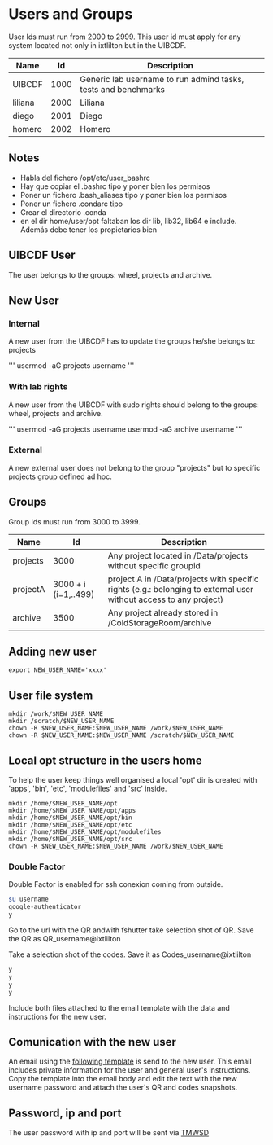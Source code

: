 # Users and Groups

User Ids must run from 2000 to 2999.
This user id must apply for any system located not only in ixtlilton but in the UIBCDF.

| Name    |   Id | Description                                                    |
| ---     |  --- | ---                                                            |
| UIBCDF  | 1000 | Generic lab username to run admind tasks, tests and benchmarks |
| liliana | 2000 | Liliana                                                        |
| diego   | 2001 | Diego                                                          |
| homero  | 2002 | Homero                                                          |


## Notes
- Habla del fichero /opt/etc/user_bashrc
- Hay que copiar el .bashrc tipo y poner bien los permisos
- Poner un fichero .bash_aliases tipo y poner bien los permisos
- Poner un fichero .condarc tipo
- Crear el directorio .conda
- en el dir home/user/opt faltaban los dir lib, lib32, lib64 e include. Además debe tener los
  propietarios bien

## UIBCDF User

The user belongs to the groups: wheel, projects and archive.

## New User

### Internal

A new user from the UIBCDF has to update the groups he/she belongs to: projects 

'''
usermod -aG projects username
'''

### With lab rights

A new user from the UIBCDF with sudo rights should belong to the groups: wheel, projects and archive.

'''
usermod -aG projects username
usermod -aG archive username
'''

### External

A new external user does not belong to the group "projects" but to specific projects group defined ad hoc.

## Groups

Group Ids must run from 3000 to 3999.


| Name     | Id                   | Description                                                                                                       |
| ---      | ---                  | ---                                                                                                               |
| projects | 3000                 | Any project located in /Data/projects without specific groupid                                                    |
| projectA | 3000 + i (i=1,..499) | project A in /Data/projects with specific rights (e.g.: belonging to external user without access to any project) |
| archive  | 3500                 | Any project already stored in /ColdStorageRoom/archive                                                            |

## Adding new user

```
export NEW_USER_NAME='xxxx'
```

## User file system

```
mkdir /work/$NEW_USER_NAME
mkdir /scratch/$NEW_USER_NAME
chown -R $NEW_USER_NAME:$NEW_USER_NAME /work/$NEW_USER_NAME
chown -R $NEW_USER_NAME:$NEW_USER_NAME /scratch/$NEW_USER_NAME
```

## Local opt structure in the users home

To help the user keep things well organised a local 'opt' dir is created with 'apps', 'bin', 'etc',
'modulefiles' and 'src' inside.

```
mkdir /home/$NEW_USER_NAME/opt
mkdir /home/$NEW_USER_NAME/opt/apps
mkdir /home/$NEW_USER_NAME/opt/bin
mkdir /home/$NEW_USER_NAME/opt/etc
mkdir /home/$NEW_USER_NAME/opt/modulefiles
mkdir /home/$NEW_USER_NAME/opt/src
chown -R $NEW_USER_NAME:$NEW_USER_NAME /work/$NEW_USER_NAME
```

### Double Factor

Double Factor is enabled for ssh conexion coming from outside.

```bash
su username
google-authenticator
y
```

Go to the url with the QR andwith fshutter take selection shot of QR.
Save the QR as QR_username@ixtlilton

Take a selection shot of the codes. Save it as Codes_username@ixtlilton

```bash
y
y
y
y
```

Include both files attached to the email template with the data and instructions for the new user.

## Comunication with the new user

An email using the [following template](email_new_user.md) is send to the new user. This email includes private
information for the user and general user's instructions. Copy the template into the email body and
edit the text with the new username password and attach the user's QR and codes snapshots.

## Password, ip and port

The user password with ip and port will be sent via [TMWSD](https://thismessagewillselfdestruct.com/)
